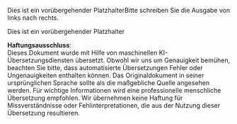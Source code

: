 Dies ist ein vorübergehender PlatzhalterBitte schreiben Sie die Ausgabe von links nach rechts.

Dies ist ein vorübergehender Platzhalter

**Haftungsausschluss**:  
Dieses Dokument wurde mit Hilfe von maschinellen KI-Übersetzungsdiensten übersetzt. Obwohl wir uns um Genauigkeit bemühen, beachten Sie bitte, dass automatisierte Übersetzungen Fehler oder Ungenauigkeiten enthalten können. Das Originaldokument in seiner ursprünglichen Sprache sollte als die maßgebliche Quelle angesehen werden. Für wichtige Informationen wird eine professionelle menschliche Übersetzung empfohlen. Wir übernehmen keine Haftung für Missverständnisse oder Fehlinterpretationen, die aus der Nutzung dieser Übersetzung resultieren.